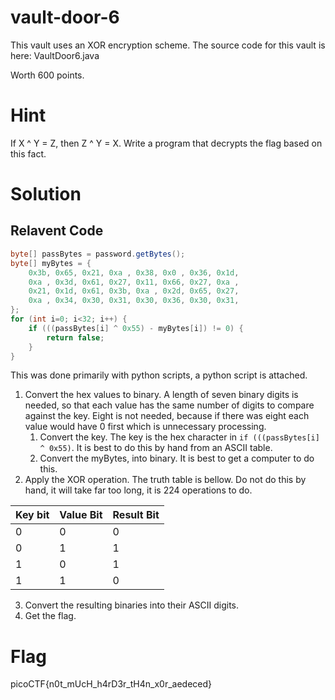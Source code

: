 # vault-door-6
This vault uses an XOR encryption scheme. The source code for this vault is here: VaultDoor6.java

Worth 600 points.

# Hint
If X ^ Y = Z, then Z ^ Y = X. Write a program that decrypts the flag based on this fact.

# Solution
## Relavent Code
```java
byte[] passBytes = password.getBytes();
byte[] myBytes = {
    0x3b, 0x65, 0x21, 0xa , 0x38, 0x0 , 0x36, 0x1d,
    0xa , 0x3d, 0x61, 0x27, 0x11, 0x66, 0x27, 0xa ,
    0x21, 0x1d, 0x61, 0x3b, 0xa , 0x2d, 0x65, 0x27,
    0xa , 0x34, 0x30, 0x31, 0x30, 0x36, 0x30, 0x31,
};
for (int i=0; i<32; i++) {
    if (((passBytes[i] ^ 0x55) - myBytes[i]) != 0) {
        return false;
    }
}
```
This was done primarily with python scripts, a python script is attached.

1. Convert the hex values to binary. A length of seven binary digits is needed, so that each value has the same number of digits to compare against the key. Eight is not needed, because if there was eight each value would have 0 first which is unnecessary processing. 
	1. Convert the key. The key is the hex character in `if (((passBytes[i] ^ 0x55)`. It is best to do this by hand from an ASCII table.
	2. Convert the myBytes, into binary. It is best to get a computer to do this. 
2. Apply the XOR operation. The truth table is bellow. Do not do this by hand, it will take far too long, it is 224 operations to do.

| Key bit  | Value Bit | Result Bit |
| -------- | --------- | ---------- |
| 0 | 0 | 0 |
| 0 | 1 | 1 |
| 1 | 0 | 1 |
| 1 | 1 | 0 |

3. Convert the resulting binaries into their ASCII digits.
4. Get the flag.


# Flag
picoCTF{n0t_mUcH_h4rD3r_tH4n_x0r_aedeced}
